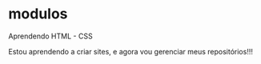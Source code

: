 # modulos
Aprendendo HTML - CSS

Estou aprendendo a criar sites, e agora vou gerenciar meus repositórios!!!